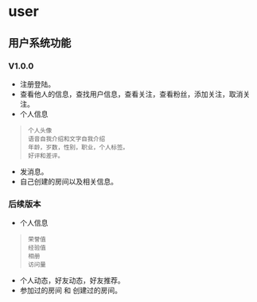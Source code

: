 user
======

用户系统功能
--------------

### V1.0.0
+ 注册登陆。
+ 查看他人的信息，查找用户信息，查看关注，查看粉丝，添加关注，取消关注。
+ 个人信息
>     个人头像
>     语音自我介绍和文字自我介绍
>     年龄，岁数，性别，职业，个人标签。
>     好评和差评。
+ 发消息。
+ 自己创建的房间以及相关信息。

### 后续版本
+ 个人信息

>     荣誉值
>     经验值
>     相册
>     访问量

+ 个人动态，好友动态，好友推荐。
+ 参加过的房间 和 创建过的房间。